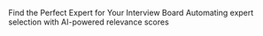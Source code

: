 Find the Perfect Expert for Your Interview Board
Automating expert selection with AI-powered relevance scores
